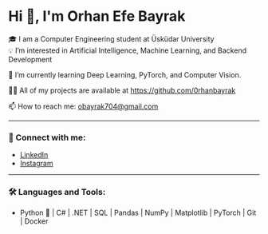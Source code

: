 # Hi 👋, I'm Orhan Efe Bayrak  
🎓 I am a Computer Engineering student at Üsküdar University  
💡 I’m interested in Artificial Intelligence, Machine Learning, and Backend Development  

🌱 I’m currently learning Deep Learning, PyTorch, and Computer Vision.  

👨‍💻 All of my projects are available at https://github.com/0rhanbayrak  

📫 How to reach me: obayrak704@gmail.com  

---

### 🔗 Connect with me:
- [LinkedIn](www.linkedin.com/in/orhan-efe-bayrak-a62b3222a)  
- [Instagram](https://instagram.com/0rhanbayrak)  

---

### 🛠️ Languages and Tools:
- Python 🐍 | C# | .NET | SQL | Pandas | NumPy | Matplotlib | PyTorch | Git | Docker
